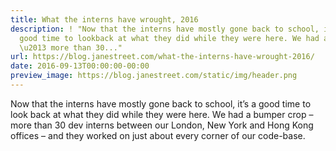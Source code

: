 ```yaml
---
title: What the interns have wrought, 2016
description: ! "Now that the interns have mostly gone back to school, it\u2019s a
  good time to lookback at what they did while they were here. We had a bumper crop
  \u2013 more than 30..."
url: https://blog.janestreet.com/what-the-interns-have-wrought-2016/
date: 2016-09-13T00:00:00-00:00
preview_image: https://blog.janestreet.com/static/img/header.png
---
```


<p>Now that the interns have mostly gone back to school, it’s a good time to look
back at what they did while they were here. We had a bumper crop – more than 30
dev interns between our London, New York and Hong Kong offices – and they
worked on just about every corner of our code-base.</p>

